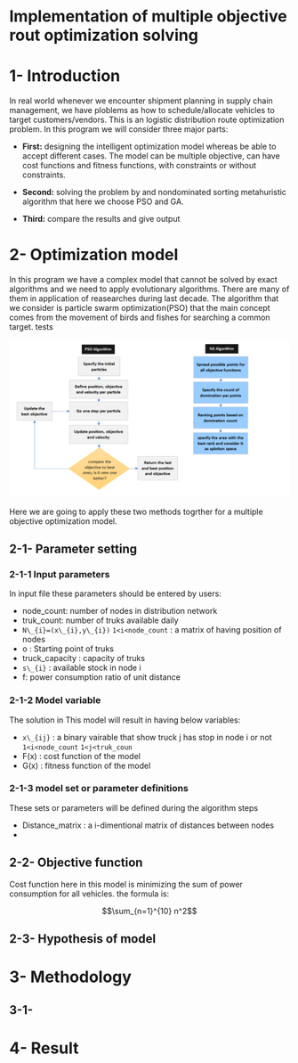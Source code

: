 # Implementation of multiple objective rout optimization solving 

# 1- Introduction 
In real world whenever we encounter shipment planning in supply chain management, we have ploblems as how to schedule/allocate vehicles to target customers/vendors. This is an logistic distribution route optimization problem. In this program we will consider three major parts:
* **First:** designing  the intelligent optimization model whereas be able to accept different cases. The model can be multiple objective, can have cost functions and fitness functions, with constraints or without constraints.

* **Second:** solving the problem by and nondominated sorting metahuristic algorithm that here we choose PSO and GA.

* **Third:** compare the results and give output

# 2- Optimization model
In this program we have a complex model that cannot be solved by exact algorithms and we need to apply evolutionary algorithms. There are many of them in application of reasearches during last decade. The algorithm that we consider is particle swarm optimization(PSO) that the main concept comes from the movement of birds and fishes for searching a common target. tests

![Algorithm](Algorithm.png)

Here we are going to apply these two methods togrther for a multiple objective optimization model. 

## 2-1- Parameter setting 
### 2-1-1 Input parameters
In input file these parameters should be entered by users:

* node_count: number of nodes in distribution network
* truk_count: number of truks available daily
* `N\_{i}=(x\_{i},y\_{i})`  `1<i<node_count` : a matrix of having position of nodes
* o : Starting point of truks
* truck_capacity : capacity of truks
* `s\_{i}` : available stock in node i
* f: power consumption ratio of unit distance

### 2-1-2 Model variable
The solution in This model will result in having below variables:
* `x\_{ij}` : a binary vairable that show truck j has stop in node i or not `1<i<node_count` `1<j<truk_coun`
* F(x) : cost function of the model
* G(x) : fitness function of the model

### 2-1-3 model set or parameter definitions
These sets or parameters will be defined during the algorithm steps
* Distance_matrix :  a i-dimentional matrix of distances between nodes
* 

## 2-2- Objective function
Cost function here in this model is minimizing the sum of power consumption for all vehicles. the formula is:

$$\sum_{n=1}^{10} n^2$$
## 2-3- Hypothesis of model 

# 3- Methodology

## 3-1- 

# 4- Result